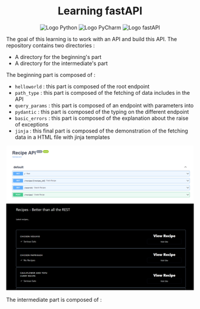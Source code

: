 <h1 align="center">Learning fastAPI</h1>

<p align="center">
    <img src="https://img.shields.io/badge/Python-14354C?style=for-the-badge&logo=python&logoColor=white" alt="Logo Python">
    <img src="https://img.shields.io/badge/PyCharm-000000.svg?&style=for-the-badge&logo=PyCharm&logoColor=white" alt="Logo PyCharm">
    <img src="https://img.shields.io/badge/fastapi-109989?style=for-the-badge&logo=FASTAPI&logoColor=white" alt="Logo fastAPI">
</p>

The goal of this learning is to work with an API and build this API. The repository contains two directories :
- A directory for the beginning's part
- A directory for the intermediate's part

The beginning part is composed of :
- `helloworld` : this part is composed of the root endpoint
- `path_type` : this part is composed of the fetching of data includes in the API
- `query_params` : this part is composed of an endpoint with parameters into
- `pydantic` : this part is composed of the typing on the different endpoint
- `basic_errors` : this part is composed of the explanation about the raise of exceptions
- `jinja` : this final part is composed of the demonstration of the fetching data in a HTML file with jinja templates

![](./img/endpoints.png)
![](./img/jinja.png)

The intermediate part is composed of : 